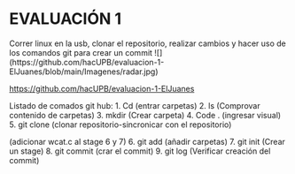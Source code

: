 <h1> EVALUACIÓN 1 </h1>
Correr linux en la usb, clonar el repositorio, realizar cambios y hacer uso de los comandos git para crear un commit
![](https://github.com/hacUPB/evaluacion-1-ElJuanes/blob/main/Imagenes/radar.jpg)

https://github.com/hacUPB/evaluacion-1-ElJuanes

Listado de comados git hub:
1.
Cd (entrar carpetas)
2.
ls (Comprovar contenido de carpetas)
3.
mkdir (Crear carpeta)
4.
Code . (ingresar visual)
5.
git clone (clonar repositorio-sincronicar con el repositorio)

(adicionar wcat.c al stage 6 y 7)
6.
git add (añadir carpetas)
7.
git init (Crear un stage)
8.
git commit (crar el commit)
9.
git log (Verificar creación del commit)


